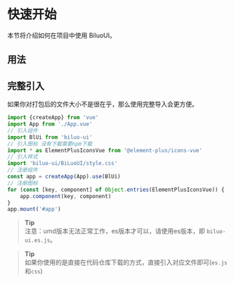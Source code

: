 # 快速开始

本节将介绍如何在项目中使用 BiluoUI。

## 用法

## 完整引入

如果你对打包后的文件大小不是很在乎，那么使用完整导入会更方便。

```js
import {createApp} from 'vue'
import App from './App.vue'
// 引入组件
import BlUi from 'biluo-ui'
// 引入图标 没有下载需要npm下载
import * as ElementPlusIconsVue from '@element-plus/icons-vue'
// 引入样式
import 'biluo-ui/BiLuoUI/style.css'
// 注册组件
const app = createApp(App).use(BlUi)
// 注册图标
for (const [key, component] of Object.entries(ElementPlusIconsVue)) {
    app.component(key, component)
}
app.mount('#app')

```
> **Tip**<br>
> 注意：umd版本无法正常工作，es版本才可以，请使用es版本，即 `biluo-ui.es.js`。

> **Tip**<br>
> 如果你使用的是直接在代码仓库下载的方式，直接引入对应文件即可(`es.js`和`css`)

